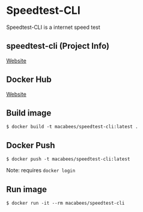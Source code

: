 # Speedtest-CLI
Speedtest-CLI is a internet speed test 

## speedtest-cli (Project Info)
[Website](https://github.com/sivel/speedtest-cli)

## Docker Hub
[Website](https://hub.docker.com/r/macabees/speedtest-cli/)

## Build image
`$ docker build -t macabees/speedtest-cli:latest .`

## Docker Push
`$ docker push -t macabees/speedtest-cli:latest`

Note: requires `docker login`

## Run image
`$ docker run -it --rm macabees/speedtest-cli`
